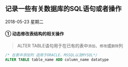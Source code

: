 ## 记录一些有关数据库的SQL语句或者操作
2018-05-23 星期二

#### ① 动态修改表结构的相关操作
> ALTER TABLE语句用于在已有的表中`添加`、`修改`或`删除`列
```sql
/* 在表中添加列 适用于ORACLE、MSSQL以及MYSQL*/
ALTER TABLE table_name ADD column_name datatype
```